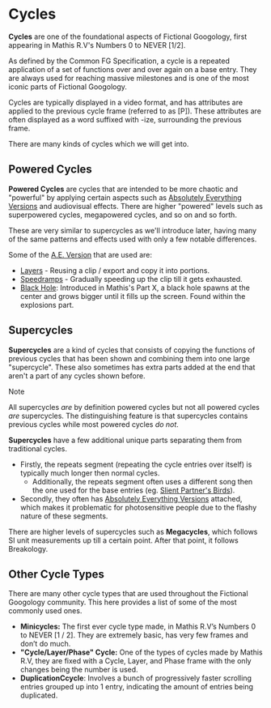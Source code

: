 # Cycles
**Cycles** are one of the foundational aspects of Fictional Googology, first appearing in Mathis R.V's Numbers 0 to NEVER [1/2].

As defined by the Common FG Specification, a cycle is a repeated application of a set of functions over and over again on a base entry. They are always used for reaching massive milestones and is one of the most iconic parts of Fictional Googology.

Cycles are typically displayed in a video format, and has attributes are applied to the previous cycle frame (referred to as [P]). These attributes are often displayed as a word suffixed with -ize, surrounding the previous frame.

There are many kinds of cycles which we will get into.

## Powered Cycles
**Powered Cycles** are cycles that are intended to be more chaotic and "powerful" by applying certain aspects such as [Absolutely Everything Versions](./ae-versions.md) and audiovisual effects. There are higher "powered" levels such as superpowered cycles, megapowered cycles, and so on and so forth.

These are very similar to supercycles as we'll introduce later, having many of the same patterns and effects used with only a few notable differences.

Some of the [A.E. Version](./ae-versions/index.md) that are used are:
- [Layers](./ae-versions/layers.md) - Reusing a clip / export and copy it into portions.
- [Speedramps](./ae-versions/speedramps.md) - Gradually speeding up the clip till it gets exhausted.
- [Black Hole](./ae-versions/black-holes.md): Introduced in Mathis's Part X, a black hole spawns at the center and grows bigger until it fills up the screen. Found within the explosions part.

## Supercycles
**Supercycles** are a kind of cycles that consists of copying the functions of previous cycles that has been shown and combining them into one large "supercycle". These also sometimes has extra parts added at the end that aren't a part of any cycles shown before.

> [!NOTE]
> All supercycles _are_ by definition powered cycles but not all powered cycles _are_ supercycles.
> The distinguishing feature is that supercycles contains previous cycles while most powered cycles _do not_.

**Supercycles** have a few additional unique parts separating them from traditional cycles.
- Firstly, the repeats segment (repeating the cycle entries over itself) is typically much longer then normal cycles.
  - Additionally, the repeats segment often uses a different song then the one used for the base entries (eg. [Slient Partner's Birds](https://www.youtube.com/watch?v=QYURLoKaoYI)).
- Secondly, they often has [Absolutely Everything Versions](./ae-versions/index.md) attached, which makes it problematic for photosensitive people due to the flashy nature of these segments.

There are higher levels of supercycles such as **Megacycles**, which follows SI unit measurements up till a certain point. After that point, it follows Breakology.

## Other Cycle Types

There are many other cycle types that are used throughout the Fictional Googology community. This here provides a list of some of the most commonly used ones.

- **Minicycles:** The first ever cycle type made, in Mathis R.V’s Numbers 0 to NEVER [1 / 2]. They are extremely basic, has very few frames and don’t do much.
- **"Cycle/Layer/Phase" Cycle:** One of the types of cycles made by Mathis R.V, they are fixed with a Cycle, Layer, and Phase frame with the only changes being the number is used.
- **DuplicationCcycle**: Involves a bunch of progressively faster scrolling entries grouped up into 1 entry, indicating the amount of entries being duplicated.


